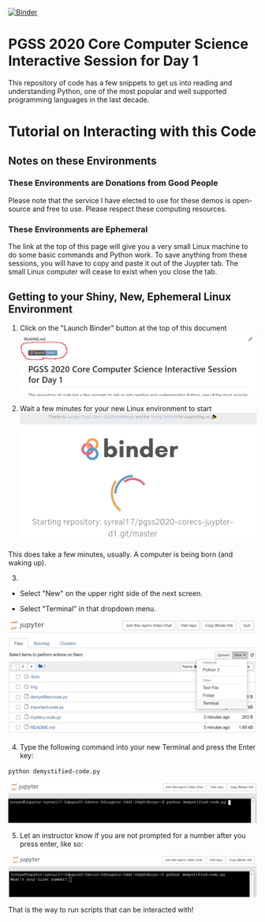 [![Binder](https://mybinder.org/badge_logo.svg)](https://mybinder.org/v2/gh/syreal17/pgss2020-corecs-juypter-d1.git/master)

# PGSS 2020 Core Computer Science Interactive Session for Day 1
This repository of code has a few snippets to get us into reading and 
understanding Python, one of the most popular and well supported 
programming languages in the last decade.

# Tutorial on Interacting with this Code
## Notes on these Environments
### These Environments are Donations from Good People
Please note that the service I have elected to use for these demos
is open-source and free to use. Please respect these computing 
resources.

### These Environments are Ephemeral
The link at the top of this page will give you a very small Linux
machine to do some basic commands and Python work. To save anything
from these sessions, you will have to copy and paste it out of the
Juypter tab. The small Linux computer will cease to exist when you 
close the tab.

## Getting to your Shiny, New, Ephemeral Linux Environment

1. Click on the "Launch Binder" button at the top of this document
![Launch Binder button](img/LaunchBinderScreen.png)

2. Wait a few minutes for your new Linux environment to start
![Wait for Binder](img/WaitForBinderScreen.png)

This does take a few minutes, usually. A computer is being born (and 
waking up).

3. 

  - Select "New" on the upper right side of the next screen.
  
  - Select "Terminal" in that dropdown menu.

![Start new Jupyter terminal](img/StartJuypterTerminalScreen.png)

4. Type the following command into your new Terminal and press the Enter key:

`python demystified-code.py`

![Run the Python script](img/PythonScriptScreen.png)

5. Let an instructor know if you are not prompted for a number after you press enter, like so:

![Proof that the script started correctly](img/ScriptRunningScreen.png)

That is the way to run scripts that can be interacted with!